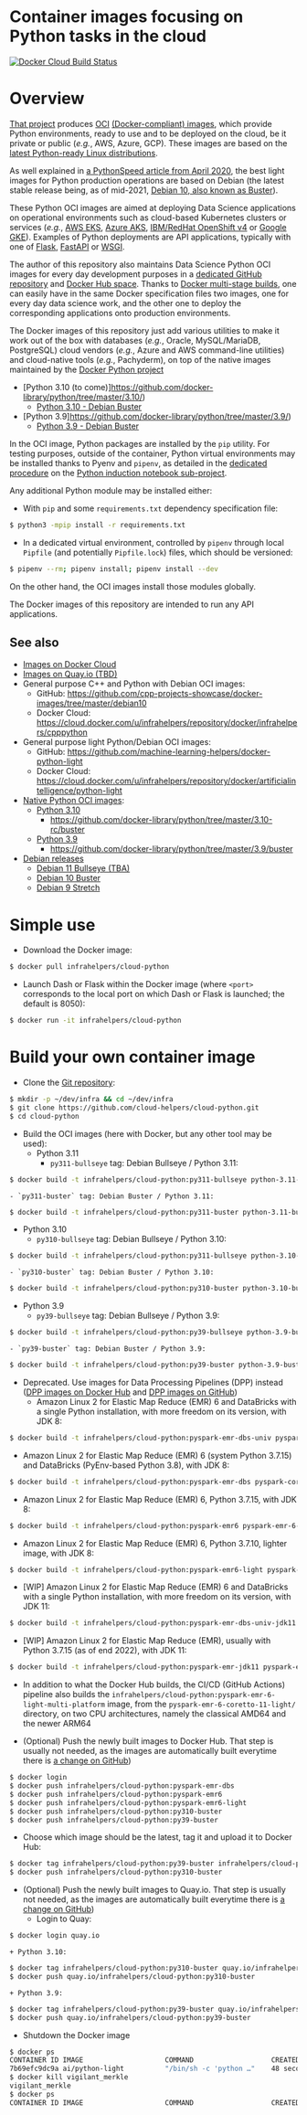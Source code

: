 Container images focusing on Python tasks in the cloud
======================================================

[![Docker Cloud Build Status](https://img.shields.io/docker/cloud/build/infrahelpers/cloud-python)](https://hub.docker.com/repository/docker/infrahelpers/cloud-python/general)

# Overview
[That project](https://github.com/cloud-helpers/cloud-python-images)
produces [OCI](https://opencontainers.org/)
[(Docker-compliant) images](https://hub.docker.com/repository/docker/infrahelpers/cloud-python/tags),
which provide Python environments, ready to use and to be deployed on the
cloud, be it private or public (_e.g._, AWS, Azure, GCP).
These images are based on the
[latest Python-ready Linux distributions](https://hub.docker.com/_/python).

As well explained in
[a PythonSpeed article from April 2020](https://pythonspeed.com/articles/base-image-python-docker-images/),
the best light images for Python production operations are based on Debian
(the latest stable release being, as of mid-2021,
[Debian 10, also known as Buster](https://www.debian.org/releases/buster/)).

These Python OCI images are aimed at deploying Data Science applications
on operational environments such as cloud-based Kubernetes
clusters or services (_e.g._,
[AWS EKS](https://aws.amazon.com/eks),
[Azure AKS](https://azure.microsoft.com/en-us/services/kubernetes-service/),
[IBM/RedHat OpenShift v4](https://www.redhat.com/en/openshift-4) or
[Google GKE](https://cloud.google.com/kubernetes-engine)).
Examples of Python deployments are API applications, typically with one
of [Flask](https://flask.palletsprojects.com/),
[FastAPI](https://fastapi.tiangolo.com/)
or [WSGI](https://en.wikipedia.org/wiki/Web_Server_Gateway_Interface).

The author of this repository also maintains Data Science Python OCI images
for every day development purposes in a
[dedicated GitHub repository](https://github.com/machine-learning-helpers/docker-python-jupyter/)
and
[Docker Hub space](https://hub.docker.com/repository/docker/artificialintelligence/python-jupyter).
Thanks to
[Docker multi-stage builds](https://docs.docker.com/develop/develop-images/multistage-build/),
one can easily have in the same Docker specification files two images, one for
every day data science work, and the other one to deploy the corresponding
applications onto production environments.

The Docker images of this repository just add various utilities to make it
work out of the box with databases (_e.g._, Oracle, MySQL/MariaDB, PostgreSQL)
cloud vendors (_e.g._, Azure and AWS command-line utilities) and cloud-native
tools (_e.g._, Pachyderm), on top of the native images
maintained by the
[Docker Python project](https://github.com/docker-library/python)
* [Python 3.10 (to come)]https://github.com/docker-library/python/tree/master/3.10/)
  + [Python 3.10 - Debian Buster](https://github.com/docker-library/python/tree/master/3.10/buster)
* [Python 3.9]https://github.com/docker-library/python/tree/master/3.9/)
  + [Python 3.9 - Debian Buster](https://github.com/docker-library/python/tree/master/3.9/buster)

In the OCI image, Python packages are installed by the `pip` utility.
For testing purposes, outside of the container, Python virtual environments
may be installed thanks to Pyenv and `pipenv`, as detailed in the
[dedicated procedure](http://github.com/machine-learning-helpers/induction-python/tree/master/installation/virtual-env)
on the
[Python induction notebook sub-project](http://github.com/machine-learning-helpers/induction-python).

Any additional Python module may be installed either:
* With `pip` and some `requirements.txt` dependency specification file:
```bash
$ python3 -mpip install -r requirements.txt
```
* In a dedicated virtual environment, controlled by `pipenv` through
  local `Pipfile` (and potentially `Pipfile.lock`) files,
  which should be versioned:
```bash
$ pipenv --rm; pipenv install; pipenv install --dev
```

On the other hand, the OCI images install those modules globally.

The Docker images of this repository are intended to run any API applications.

## See also
* [Images on Docker Cloud](https://cloud.docker.com/u/infrahelpers/repository/docker/infrahelpers/cloud-python)
* [Images on Quay.io (TBD)](https://quay.io/repository/infrahelpers/cloud-python)
* General purpose C++ and Python with Debian OCI images:
  + GitHub:
    https://github.com/cpp-projects-showcase/docker-images/tree/master/debian10
  + Docker Cloud:
    https://cloud.docker.com/u/infrahelpers/repository/docker/infrahelpers/cpppython
* General purpose light Python/Debian OCI images:
  + GitHub: https://github.com/machine-learning-helpers/docker-python-light
  + Docker Cloud:
    https://cloud.docker.com/u/infrahelpers/repository/docker/artificialintelligence/python-light
* [Native Python OCI images](https://github.com/docker-library/python):
  + [Python 3.10](https://github.com/docker-library/python/tree/master/3.10-rc)
    - https://github.com/docker-library/python/tree/master/3.10-rc/buster
  + [Python 3.9](https://github.com/docker-library/python/tree/master/3.9)
    - https://github.com/docker-library/python/tree/master/3.9/buster
* [Debian releases](https://wiki.debian.org/DebianReleases)
  + [Debian 11 Bullseye (TBA)](https://wiki.debian.org/DebianBullseye)
  + [Debian 10 Buster](https://wiki.debian.org/DebianBuster)
  + [Debian 9 Stretch](https://wiki.debian.org/DebianStretch)

# Simple use
* Download the Docker image:
```bash
$ docker pull infrahelpers/cloud-python
```

* Launch Dash or Flask within the Docker image (where `<port>` corresponds
  to the local port on which Dash or Flask is launched; the default is 8050):
```bash
$ docker run -it infrahelpers/cloud-python
```

# Build your own container image
* Clone the
  [Git repository](https://github.com/cloud-helpers/cloud-python):
```bash
$ mkdir -p ~/dev/infra && cd ~/dev/infra
$ git clone https://github.com/cloud-helpers/cloud-python.git
$ cd cloud-python
```

* Build the OCI images (here with Docker, but any other tool may be used):
  + Python 3.11
    - `py311-bullseye` tag: Debian Bullseye / Python 3.11:
```bash
$ docker build -t infrahelpers/cloud-python:py311-bullseye python-3.11-bullseye
```
    - `py311-buster` tag: Debian Buster / Python 3.11:
```bash
$ docker build -t infrahelpers/cloud-python:py311-buster python-3.11-buster
```
  + Python 3.10
    - `py310-bullseye` tag: Debian Bullseye / Python 3.10:
```bash
$ docker build -t infrahelpers/cloud-python:py311-bullseye python-3.10-bullseye
```
    - `py310-buster` tag: Debian Buster / Python 3.10:
```bash
$ docker build -t infrahelpers/cloud-python:py310-buster python-3.10-buster
```
  + Python 3.9
    - `py39-bullseye` tag: Debian Bullseye / Python 3.9:
```bash
$ docker build -t infrahelpers/cloud-python:py39-bullseye python-3.9-bullseye
```
    - `py39-buster` tag: Debian Buster / Python 3.9:
```bash
$ docker build -t infrahelpers/cloud-python:py39-buster python-3.9-buster
```

* Deprecated. Use images for Data Processing Pipelines (DPP) instead
  ([DPP images on Docker Hub](https://hub.docker.com/repository/docker/infrahelpers/dpp/general)
  and
  [DPP images on GitHub](https://github.com/data-engineering-helpers/dpp-images))
  + Amazon Linux 2 for Elastic Map Reduce (EMR) 6 and DataBricks
    with a single Python installation, with more freedom on its version,
	with JDK 8:
```bash
$ docker build -t infrahelpers/cloud-python:pyspark-emr-dbs-univ pyspark-coretto-8-emr-dbs-universal-python
```
  + Amazon Linux 2 for Elastic Map Reduce (EMR) 6 (system Python 3.7.15)
    and DataBricks (PyEnv-based Python 3.8), with JDK 8:
```bash
$ docker build -t infrahelpers/cloud-python:pyspark-emr-dbs pyspark-coretto-8-emr-dbs
```
  + Amazon Linux 2 for Elastic Map Reduce (EMR) 6, Python 3.7.15, with JDK 8:
```bash
$ docker build -t infrahelpers/cloud-python:pyspark-emr6 pyspark-emr-6-coretto-8
```
  + Amazon Linux 2 for Elastic Map Reduce (EMR) 6, Python 3.7.10,
    lighter image, with JDK 8:
```bash
$ docker build -t infrahelpers/cloud-python:pyspark-emr6-light pyspark-emr-6-coretto-8-light
```
  + [WIP] Amazon Linux 2 for Elastic Map Reduce (EMR) 6 and DataBricks
    with a single Python installation, with more freedom on its version,
	with JDK 11:
```bash
$ docker build -t infrahelpers/cloud-python:pyspark-emr-dbs-univ-jdk11 pyspark-coretto-11-emr-dbs-universal-python
```
  + [WIP] Amazon Linux 2 for Elastic Map Reduce (EMR), usually with
    Python 3.7.15 (as of end 2022), with JDK 11:
```bash
$ docker build -t infrahelpers/cloud-python:pyspark-emr-jdk11 pyspark-emr-coretto-11
```

* In addition to what the Docker Hub builds, the CI/CD (GitHub Actions)
  pipeline also builds the
  `infrahelpers/cloud-python:pyspark-emr-6-light-multi-platform` image,
  from the `pyspark-emr-6-coretto-11-light/` directory,
  on two CPU architectures, namely the classical AMD64 and the newer ARM64

* (Optional) Push the newly built images to Docker Hub.
  That step is usually not needed, as the images are automatically
  built everytime there is
  [a change on GitHub](https://github.com/cloud-helpers/cloud-python/commits/master))
```bash
$ docker login
$ docker push infrahelpers/cloud-python:pyspark-emr-dbs
$ docker push infrahelpers/cloud-python:pyspark-emr6
$ docker push infrahelpers/cloud-python:pyspark-emr6-light
$ docker push infrahelpers/cloud-python:py310-buster
$ docker push infrahelpers/cloud-python:py39-buster
```

* Choose which image should be the latest, tag it and upload it to Docker Hub:
```bash
$ docker tag infrahelpers/cloud-python:py39-buster infrahelpers/cloud-python:py310-buster
$ docker push infrahelpers/cloud-python:py310-buster
```

* (Optional) Push the newly built images to Quay.io.
  That step is usually not needed, as the images are automatically
  built everytime there is
  [a change on GitHub](https://github.com/cloud-helpers/cloud-python-images/commits/master))
	+ Login to Quay:
```bash
$ docker login quay.io
```
	+ Python 3.10:
```bash
$ docker tag infrahelpers/cloud-python:py310-buster quay.io/infrahelpers/cloud-python:py310-buster
$ docker push quay.io/infrahelpers/cloud-python:py310-buster
```
	+ Python 3.9:
```bash
$ docker tag infrahelpers/cloud-python:py39-buster quay.io/infrahelpers/cloud-python:py39-buster
$ docker push quay.io/infrahelpers/cloud-python:py39-buster
```

* Shutdown the Docker image
```bash
$ docker ps
CONTAINER ID IMAGE                    COMMAND                   CREATED        STATUS        PORTS                  NAMES
7b69efc9dc9a ai/python-light          "/bin/sh -c 'python …"    48 seconds ago Up 47 seconds 0.0.0.0:9000->8050/tcp vigilant_merkle
$ docker kill vigilant_merkle
vigilant_merkle
$ docker ps
CONTAINER ID IMAGE                    COMMAND                   CREATED        STATUS        PORTS                  NAMES
```

